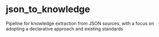 # json_to_knowledge
Pipeline for knowledge extraction from JSON sources, with a focus on adopting a declarative approach and existing standards
